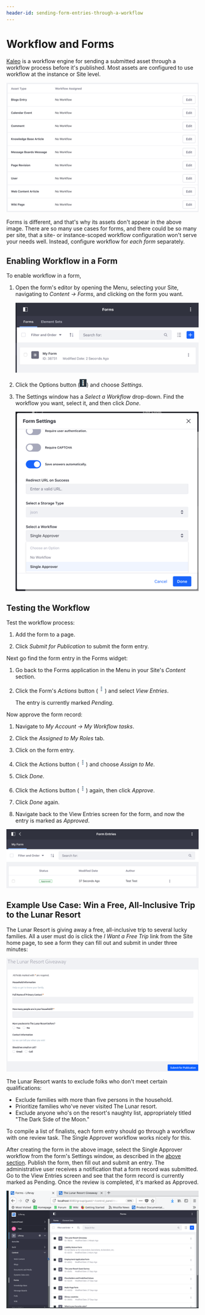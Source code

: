 ```yaml
---
header-id: sending-form-entries-through-a-workflow
---
```


# Workflow and Forms

[Kaleo](/docs/7-1/user/-/knowledge_base/u/workflow)
is a workflow engine for sending a submitted asset through a workflow process
before it's published. Most assets are configured to use workflow at the
instance or Site level.

![Figure 1: Workflow is enabled in the Control Panel or in Site Administration for most @product@ assets.](../../images/workflow-configuration.png)

Forms is different, and that's why its assets don't appear in the above image.
There are so many use cases for forms, and there could be so many per site, that
a site- or instance-scoped workflow configuration won't serve your needs 
well. Instead, configure workflow for *each form* separately.

## Enabling Workflow in a Form

To enable workflow in a form, 

1.  Open the form's editor by opening the Menu, selecting your Site, navigating 
    to *Content  &rarr; Forms*, and clicking on the form you want.

    ![Figure 2: Navigate directly to a form to enable workflow.](../../images/forms-list.png)

2.  Click the Options button (![Options](../../images/icon-options.png)) and
    choose *Settings*.

3.  The Settings window has a *Select a Workflow* drop-down. Find the workflow
    you want, select it, and then click *Done*.

    ![Figure 3: Enable workflow for each form in its Settings window.](../../images/form-settings.png)

## Testing the Workflow

Test the workflow process:

1.  Add the form to a page.

2.  Click *Submit for Publication* to submit the form entry.

Next go find the form entry in the Forms widget:

1.  Go back to the Forms application in the Menu in your Site's *Content* 
    section.

2.  Click the Form's *Actions* button 
    (![Actions](../../images/icon-actions.png)) and select *View Entries*.

    The entry is currently marked *Pending*.
 
Now approve the form record:

1.  Navigate to *My Account &rarr; My Workflow tasks*.

2.  Click the *Assigned to My Roles* tab.

3.  Click on the form entry.

4.  Click the Actions button (![Actions](../../images/icon-actions.png)) and
    choose *Assign to Me*.

5.  Click *Done*.

6.  Click the Actions button (![Actions](../../images/icon-actions.png)) again, 
    then click *Approve*.

7.  Click *Done* again.

8.  Navigate back to the View Entries screen for the form, and now the entry is
    marked as *Approved*. 

![Figure 4: Each entry's status is visible in the Forms application's Form Entries screen.](../../images/forms-view-entries-status.png)

## Example Use Case: Win a Free, All-Inclusive Trip to the Lunar Resort

The Lunar Resort is giving away a free, all-inclusive trip to several lucky
families. All a user must do is click the *I Want a Free Trip* link from the
Site home page, to see a form they can fill out and submit in under three
minutes:

![Figure 5: The Lunar Resort Giveaway form is ready to be filled out.](../../images/forms-workflow-test.png)

The Lunar Resort wants to exclude folks who don't meet certain qualifications:

-   Exclude families with more than five persons in the household.
-   Prioritize families who've never visited The Lunar resort.
-   Exclude anyone who's on the resort's naughty list, appropriately titled "The
    Dark Side of the Moon."

To compile a list of finalists, each form entry should go through a workflow
with one review task. The Single Approver workflow works nicely for this.

After creating the form in the above image, select the Single Approver workflow
from the form's Settings window, as described in the
[above section](#enabling-workflow-in-a-form).
Publish the form, then fill out and submit an entry. The administrative user
receives a notification that a form record was submitted. Go to the View Entries
screen and see that the form record is currently marked as Pending. Once the
review is completed, it's marked as Approved.

![Figure 6: Assign a workflow to a form in several steps.](../../images/forms-workflow-test.gif)
